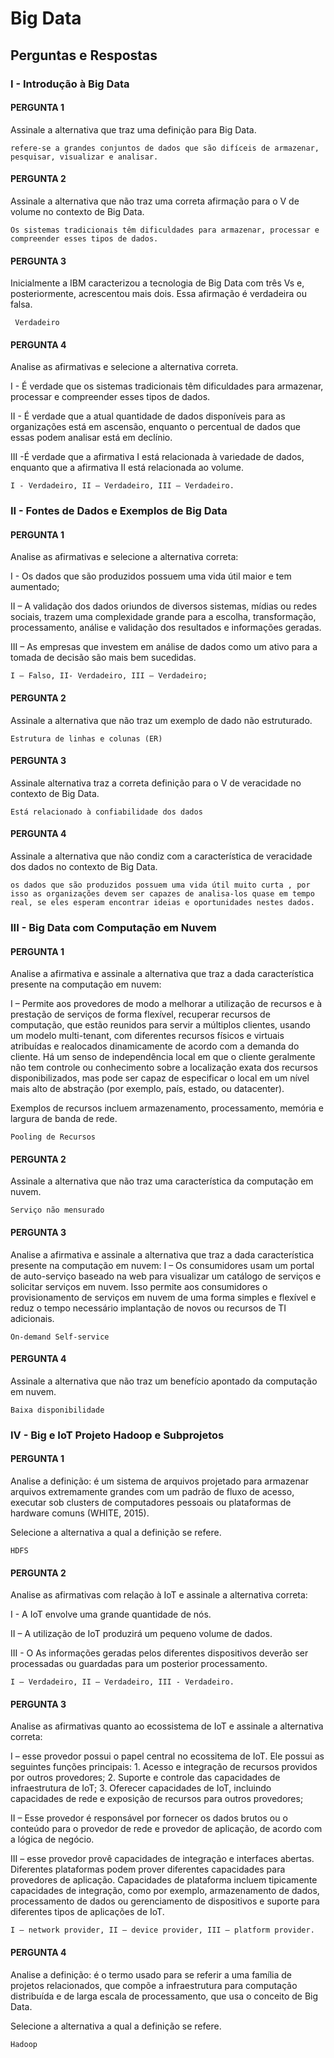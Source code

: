 # Big Data

## Perguntas e Respostas

### I - Introdução à Big Data

#### PERGUNTA 1

Assinale a alternativa que traz uma definição para Big Data.

```Text
refere-se a grandes conjuntos de dados que são difíceis de armazenar, pesquisar, visualizar e analisar.
```

#### PERGUNTA 2

Assinale a alternativa que não traz uma correta afirmação para o V de volume no contexto de Big Data.

```Text
Os sistemas tradicionais têm dificuldades para armazenar, processar e compreender esses tipos de dados.
```

#### PERGUNTA 3

Inicialmente a IBM caracterizou a tecnologia de Big Data com três Vs e, posteriormente, acrescentou mais dois. Essa afirmação é verdadeira ou falsa.

```Text
 Verdadeiro
```

#### PERGUNTA 4

Analise as afirmativas e selecione a alternativa correta.  

I - É verdade que os sistemas tradicionais têm dificuldades para armazenar, processar e compreender esses tipos de dados.  

II - É verdade que a atual quantidade de dados disponíveis para as organizações está em ascensão, enquanto o percentual de dados que essas podem analisar está em declínio.  

III -É verdade que a afirmativa I está relacionada à variedade de dados, enquanto que a afirmativa II está relacionada ao volume.  

```Text
I - Verdadeiro, II – Verdadeiro, III – Verdadeiro.
```

### II - Fontes de Dados e Exemplos de Big Data

#### PERGUNTA 1

Analise as afirmativas e selecione a alternativa correta:  

I - Os dados que são produzidos possuem uma vida útil maior e tem aumentado;  

II – A validação dos dados oriundos de diversos sistemas, mídias ou redes sociais, trazem uma complexidade grande para a escolha, transformação, processamento, análise e validação dos resultados e informações geradas.  

III – As empresas que investem em análise de dados como um ativo para a tomada de decisão são mais bem sucedidas.  

```Text
I – Falso, II- Verdadeiro, III – Verdadeiro;
```

#### PERGUNTA 2

Assinale a alternativa que não traz um exemplo de dado não estruturado.

```Text
Estrutura de linhas e colunas (ER)
```

#### PERGUNTA 3

Assinale alternativa traz a correta definição para o V de veracidade no contexto de Big Data.  

```Text
Está relacionado à confiabilidade dos dados
```

#### PERGUNTA 4

Assinale a alternativa que não condiz com a característica de veracidade dos dados no contexto de Big Data.

```Text
os dados que são produzidos possuem uma vida útil muito curta , por isso as organizações devem ser capazes de analisa-los quase em tempo real, se eles esperam encontrar ideias e oportunidades nestes dados.
```

### III - Big Data com Computação em Nuvem

#### PERGUNTA 1

Analise a afirmativa e assinale a alternativa que traz a dada característica presente na computação em nuvem:  

I – Permite aos provedores de modo a melhorar a utilização de recursos e à prestação de serviços de forma flexível, recuperar recursos de computação, que estão reunidos para servir a múltiplos clientes, usando um modelo multi-tenant, com diferentes recursos físicos e virtuais atribuídas e realocados dinamicamente de acordo com a demanda do cliente. Há um senso de independência local em que o cliente geralmente não tem controle ou conhecimento sobre a localização exata dos recursos disponibilizados, mas pode ser capaz de especificar o local em um nível mais alto de abstração (por exemplo, país, estado, ou datacenter).

Exemplos de recursos incluem armazenamento, processamento, memória e largura de banda de rede.  

```Text
Pooling de Recursos
```

#### PERGUNTA 2

Assinale a alternativa que não traz uma característica da computação em nuvem.

```Text
Serviço não mensurado
```

#### PERGUNTA 3

Analise a afirmativa e assinale a alternativa que traz a dada característica presente na computação em nuvem:
I – Os consumidores usam um portal de auto-serviço baseado na web para visualizar um catálogo de serviços e solicitar serviços em nuvem. Isso permite aos consumidores o provisionamento de serviços em nuvem de uma forma simples e flexível e reduz o tempo necessário implantação de novos ou recursos de TI adicionais.

```Text
On-demand Self-service
```

#### PERGUNTA 4

Assinale a alternativa que não traz um benefício apontado da computação em nuvem.

```Text
Baixa disponibilidade
```

### IV - Big e IoT Projeto Hadoop e Subprojetos

#### PERGUNTA 1

Analise a definição: é um sistema de arquivos projetado para armazenar arquivos extremamente grandes com um padrão de fluxo de acesso, executar sob clusters de computadores pessoais ou plataformas de hardware comuns (WHITE, 2015).  

Selecione a alternativa a qual a definição se refere.  

```Text
HDFS
```

#### PERGUNTA 2

Analise as afirmativas com relação à IoT e assinale a alternativa correta:  

I - A IoT envolve uma grande quantidade de nós.  

II – A utilização de IoT produzirá um pequeno volume de dados.  

III - O As informações geradas pelos diferentes dispositivos deverão ser processadas ou guardadas para um posterior processamento.  

```Text
I – Verdadeiro, II – Verdadeiro, III - Verdadeiro.
```

#### PERGUNTA 3

Analise as afirmativas quanto ao ecossistema de IoT e assinale a alternativa correta:

I – esse provedor possui o papel central no ecossitema de IoT. Ele possui as seguintes funções principais: 1. Acesso e integração de recursos providos por outros provedores; 2. Suporte e controle das capacidades de infraestrutura de IoT; 3. Oferecer capacidades de IoT, incluindo capacidades de rede e exposição de recursos para outros provedores;  

II – Esse provedor é responsável por fornecer os dados brutos ou o conteúdo para o provedor de rede e provedor de aplicação, de acordo com a lógica de negócio.  

III – esse provedor provê capacidades de integração e interfaces abertas. Diferentes plataformas podem prover diferentes capacidades para provedores de aplicação. Capacidades de plataforma incluem tipicamente capacidades de integração, como por exemplo, armazenamento de dados, processamento de dados ou gerenciamento de dispositivos e suporte para diferentes tipos de aplicações de IoT.  

```Text
I – network provider, II – device provider, III – platform provider.
```

#### PERGUNTA 4

Analise a definição: é o termo usado para se referir a uma família de projetos relacionados, que compõe a infraestrutura para computação distribuída e de larga escala de processamento, que usa o conceito de Big Data.  

Selecione a alternativa a qual a definição se refere.  

```Text
Hadoop
```